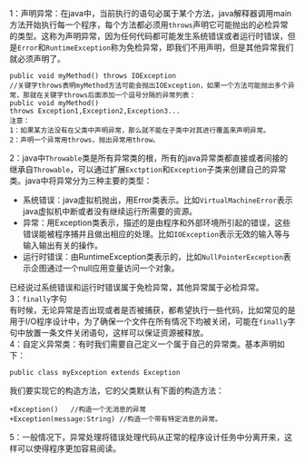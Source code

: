 1：声明异常：在java中，当前执行的语句必属于某个方法，java解释器调用main方法开始执行每一个程序，每个方法都必须用`throws`声明它可能抛出的必检异常的类型。这称为声明异常，因为任何代码都可能发生系统错误或者运行时错误，但是`Error`和`RuntimeException`称为免检异常，即我们不用声明，但是其他异常我们就必须声明了。
```
public void myMethod() throws IOException
//关键字throws表明myMethod方法可能会抛出IOException，如果一个方法可能抛出多个异常，那就在关键字throws后面添加一个逗号分隔的异常列表：
public void myMethod()
throws Exception1,Exception2,Exception3...
注意：
1：如果某方法没有在父类中声明异常，那么就不能在子类中对其进行覆盖来声明异常。
2：声明一个异常用throws，抛出异常用throw。
```
2：java中`Throwable`类是所有异常类的根，所有的java异常类都直接或者间接的继承自`Throwable`，可以通过扩展`Exctption`和`Exception`子类来创建自己的异常类。java中将异常分为三种主要的类型：
- 系统错误：java虚拟机抛出，用Error类表示。比如`VirtualMachineError`表示java虚拟机中断或者没有继续运行所需要的资源。
- 异常：用Exception类表示，描述的是由程序和外部环境所引起的错误，这些错误能被程序捕并且做出相应的处理。比如`IOException`表示无效的输入等与输入输出有关的操作。
- 运行时错误：由RuntimeException类表示的，比如`NullPointerException`表示企图通过一个null应用变量访问一个对象。  

已经说过系统错误和运行时错误属于免检异常，其他异常属于必检异常。  
3：`finally`字句  
有时候，无论异常是否出现或者是否被捕获，都希望执行一些代码，比如常见的是用于I/O程序设计中，为了确保一个文件在所有情况下均被关闭，可能在`finally`字句中放置一条文件关闭语句，这样可以保证资源被释放。  
4：自定义异常类：有时我们需要自己定义一个属于自己的异常类。基本声明如下：
```
public class myException extends Exception
```
我们要实现它的构造方法，它的父类默认有下面的构造方法：
```
+Exception()   //构造一个无消息的异常
+Exception(message:String) //构造一个带有特定消息的异常。
```
5：一般情况下，异常处理将错误处理代码从正常的程序设计任务中分离开来，这样可以使得程序更加容易阅读。